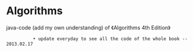 Algorithms
==========

java-code (add my own understanding) of 《Algorithms 4th Edition》


    



              • update everyday to see all the code of the whole book -- 2013.02.17
